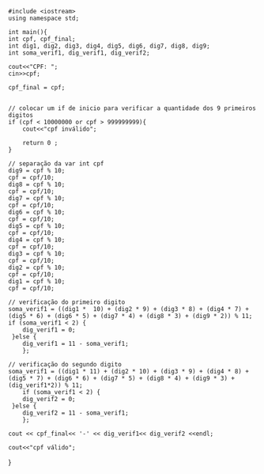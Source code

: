     #include <iostream>
    using namespace std;
    
    int main(){
    int cpf, cpf_final;
    int dig1, dig2, dig3, dig4, dig5, dig6, dig7, dig8, dig9;
    int soma_verif1, dig_verif1, dig_verif2;

    cout<<"CPF: ";
    cin>>cpf;
    
    cpf_final = cpf;


    // colocar um if de inicio para verificar a quantidade dos 9 primeiros digitos 
    if (cpf < 10000000 or cpf > 999999999){ 
        cout<<"cpf inválido";

        return 0 ;
    }
    
    // separação da var int cpf
    dig9 = cpf % 10;
    cpf = cpf/10;
    dig8 = cpf % 10;
    cpf = cpf/10;
    dig7 = cpf % 10;
    cpf = cpf/10;
    dig6 = cpf % 10;
    cpf = cpf/10;
    dig5 = cpf % 10;
    cpf = cpf/10;
    dig4 = cpf % 10;
    cpf = cpf/10;
    dig3 = cpf % 10;
    cpf = cpf/10;
    dig2 = cpf % 10;
    cpf = cpf/10;
    dig1 = cpf % 10;
    cpf = cpf/10;

    // verificação do primeiro digito
    soma_verif1 = ((dig1 *  10) + (dig2 * 9) + (dig3 * 8) + (dig4 * 7) + (dig5 * 6) + (dig6 * 5) + (dig7 * 4) + (dig8 * 3) + (dig9 * 2)) % 11;
    if (soma_verif1 < 2) {
        dig_verif1 = 0;
     }else {
        dig_verif1 = 11 - soma_verif1;
        };
    
    // verificação do segundo digito
    soma_verif1 = ((dig1 * 11) + (dig2 * 10) + (dig3 * 9) + (dig4 * 8) + (dig5 * 7) + (dig6 * 6) + (dig7 * 5) + (dig8 * 4) + (dig9 * 3) + (dig_verif1*2)) % 11;
        if (soma_verif1 < 2) {
        dig_verif2 = 0;
     }else {
        dig_verif2 = 11 - soma_verif1;
        };
        
    cout << cpf_final<< '-' << dig_verif1<< dig_verif2 <<endl;

    cout<<"cpf válido";
    
}
